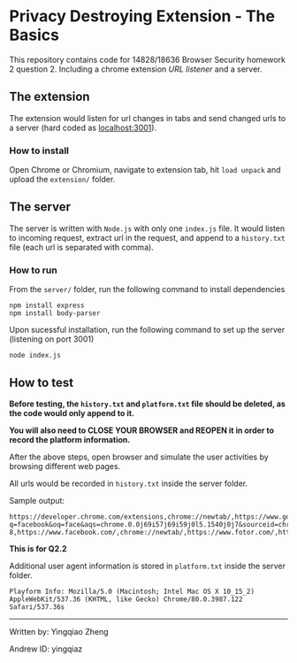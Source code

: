 Privacy Destroying Extension - The Basics
==

This repository contains code for 14828/18636 Browser Security homework 2 question 2. Including a chrome extension *URL listener* and a server.

## The extension

The extension would listen for url changes in tabs and send changed urls to a server (hard coded as [localhost:3001](http://localhost:3001/)). 

### How to install

Open Chrome or Chromium, navigate to extension tab, hit `load unpack` and upload the `extension/` folder. 

## The server

The server is written with `Node.js` with only one `index.js` file. It would listen to incoming request, extract url in the request, and append to a `history.txt` file (each url is separated with comma).


### How to run

From the `server/` folder, run the following command to install dependencies

    npm install express
    npm install body-parser

Upon sucessful installation, run the following command to set up the server (listening on port 3001)

    node index.js

## How to test

**Before testing, the `history.txt` and `platform.txt` file should be deleted, as the code would only append to it.**

**You will also need to CLOSE YOUR BROWSER and REOPEN it in order to record the platform information.**

After the above steps, open browser and simulate the user activities by browsing different web pages.

All urls would be recorded in `history.txt` inside the server folder.

Sample output:

```
https://developer.chrome.com/extensions,chrome://newtab/,https://www.google.com/search?q=facebook&oq=face&aqs=chrome.0.0j69i57j69i59j0l5.1540j0j7&sourceid=chrome&ie=UTF-8,https://www.facebook.com/,chrome://newtab/,https://www.fotor.com/,https://www.fotor.com/app.html#/editor,
```

**This is for Q2.2**

Additional user agent information is stored in `platform.txt` inside the server folder. 

```
Playform Info: Mozilla/5.0 (Macintosh; Intel Mac OS X 10_15_2) AppleWebKit/537.36 (KHTML, like Gecko) Chrome/80.0.3987.122 Safari/537.36s
```

---

Written by: Yingqiao Zheng

Andrew ID: yingqiaz